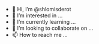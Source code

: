 - 👋 Hi, I’m @shlomisderot
- 👀 I’m interested in ...
- 🌱 I’m currently learning ...
- 💞️ I’m looking to collaborate on ...
- 📫 How to reach me ...

<!---
shlomisderot/shlomisderot is a ✨ special ✨ repository because its `README.md` (this file) appears on your GitHub profile.
You can click the Preview link to take a look at your changes.
--->
